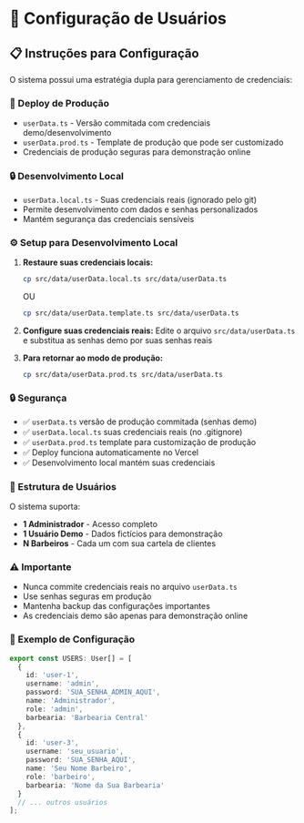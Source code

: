 # 🔐 Configuração de Usuários

## 📋 **Instruções para Configuração**

O sistema possui uma estratégia dupla para gerenciamento de credenciais:

### **🚀 Deploy de Produção**
- `userData.ts` - Versão commitada com credenciais demo/desenvolvimento
- `userData.prod.ts` - Template de produção que pode ser customizado
- Credenciais de produção seguras para demonstração online

### **🔒 Desenvolvimento Local**
- `userData.local.ts` - Suas credenciais reais (ignorado pelo git)
- Permite desenvolvimento com dados e senhas personalizados
- Mantém segurança das credenciais sensíveis

### **⚙️ Setup para Desenvolvimento Local**

1. **Restaure suas credenciais locais:**
   ```bash
   cp src/data/userData.local.ts src/data/userData.ts
   ```
   OU
   ```bash
   cp src/data/userData.template.ts src/data/userData.ts
   ```

2. **Configure suas credenciais reais:**
   Edite o arquivo `src/data/userData.ts` e substitua as senhas demo por suas senhas reais

3. **Para retornar ao modo de produção:**
   ```bash
   cp src/data/userData.prod.ts src/data/userData.ts
   ```

### **🔒 Segurança**

- ✅ `userData.ts` versão de produção commitada (senhas demo)
- ✅ `userData.local.ts` suas credenciais reais (no .gitignore)  
- ✅ `userData.prod.ts` template para customização de produção
- ✅ Deploy funciona automaticamente no Vercel
- ✅ Desenvolvimento local mantém suas credenciais

### **👥 Estrutura de Usuários**

O sistema suporta:
- **1 Administrador** - Acesso completo
- **1 Usuário Demo** - Dados fictícios para demonstração
- **N Barbeiros** - Cada um com sua cartela de clientes

### **⚠️ Importante**

- Nunca commite credenciais reais no arquivo `userData.ts`
- Use senhas seguras em produção
- Mantenha backup das configurações importantes
- As credenciais demo são apenas para demonstração online

### **🚀 Exemplo de Configuração**

```typescript
export const USERS: User[] = [
  {
    id: 'user-1',
    username: 'admin',
    password: 'SUA_SENHA_ADMIN_AQUI',
    name: 'Administrador',
    role: 'admin',
    barbearia: 'Barbearia Central'
  },
  {
    id: 'user-3',
    username: 'seu_usuario',
    password: 'SUA_SENHA_AQUI',
    name: 'Seu Nome Barbeiro',
    role: 'barbeiro',
    barbearia: 'Nome da Sua Barbearia'
  }
  // ... outros usuários
];
```